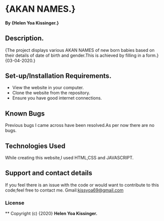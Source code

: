 # {AKAN NAMES.}
#### By **{Helen Yoa Kissinger.}**
## Description.
{The project displays various AKAN NAMES of new born babies based on their details of date of birth and gender.This is achieved by filling in a form.}{03-04-2020.}
## Set-up/Installation Requirements.
* View the website in your computer.
* Clone the website from the repository.
* Ensure you have good internet connections.
## Known Bugs
Previous bugs I came across have been resolved.As per now there are no bugs.
## Technologies Used
While creating this website,I used HTML,CSS and JAVASCRIPT.
## Support and contact details
If you feel there is an issue with the code or would want to contribute to this code;feel free to contact me.
Gmail:kissyoa69@gmail.com
### License
**
Copyright (c) {2020} **Helen Yoa Kissinger.**
  

